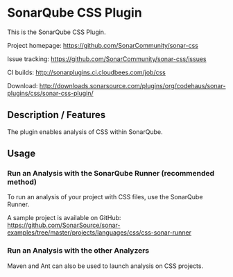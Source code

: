SonarQube CSS Plugin
====================

This is the SonarQube CSS Plugin.

Project homepage:
https://github.com/SonarCommunity/sonar-css

Issue tracking:
https://github.com/SonarCommunity/sonar-css/issues

CI builds:
http://sonarplugins.ci.cloudbees.com/job/css

Download:
http://downloads.sonarsource.com/plugins/org/codehaus/sonar-plugins/css/sonar-css-plugin/

## Description / Features
The plugin enables analysis of CSS within SonarQube.

## Usage
### Run an Analysis with the SonarQube Runner (recommended method)
To run an analysis of your project with CSS files, use the SonarQube Runner.

A sample project is available on GitHub: https://github.com/SonarSource/sonar-examples/tree/master/projects/languages/css/css-sonar-runner

### Run an Analysis with the other Analyzers
Maven and Ant can also be used to launch analysis on CSS projects.
